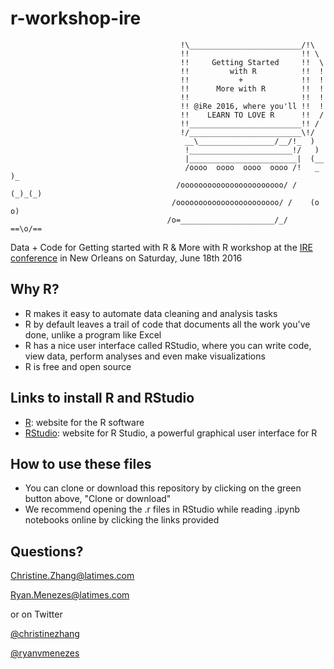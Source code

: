 # r-workshop-ire

```                                       ____________________________
                                      !\_________________________/!\
                                      !!                         !! \
                                      !!     Getting Started     !!  \
                                      !!         with R          !!  !
                                      !!           +             !!  !
                                      !!      More with R        !!  !
                                      !!                         !!  !
                                      !! @iRe 2016, where you'll !!  !
                                      !!    LEARN TO LOVE R      !!  /
                                      !!_________________________!! /
                                      !/_________________________\!/
                                       __\_________________/__/!_  )
                                       !_______________________!/   )
                                       |________________________|  (__
                                       /oooo  oooo  oooo  oooo /!   _  )_
                                     /ooooooooooooooooooooooo/ /  (_)_(_)
                                    /ooooooooooooooooooooooo/ /    (o o)
                                   /o=_____________________/_/    ==\o/==
```

Data + Code for Getting started with R &amp; More with R workshop at the [IRE conference](http://www.ire.org/conferences/ire-2016/) in New Orleans on Saturday, June 18th 2016

## Why R?

* R makes it easy to automate data cleaning and analysis tasks
* R by default leaves a trail of code that documents all the work you've done, unlike a program like Excel
* R has a nice user interface called RStudio, where you can write code, view data, perform analyses and even make visualizations
* R is free and open source

## Links to install R and RStudio

* [R](https://www.r-project.org/): website for the R software
* [RStudio](https://www.rstudio.com/): website for R Studio, a powerful graphical user interface for R

## How to use these files

* You can clone or download this repository by clicking on the green button above, "Clone or download"
* We recommend opening the .r files in RStudio while reading .ipynb notebooks online by clicking the links provided

## Questions?

Christine.Zhang@latimes.com

Ryan.Menezes@latimes.com

or on Twitter

[@christinezhang](https://twitter.com/christinezhang)

[@ryanvmenezes](https://twitter.com/ryanvmenezes)
